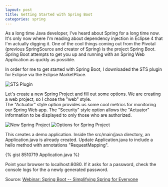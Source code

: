 ```yaml
---
layout: post
title: Getting Started with Spring Boot 
categories: spring
---
```


As a long time Java developer, I've heard about Spring for a long time now.  It's only now where I'm reading about dependency injection in Eclipse 4 that I'm actually digging it.
One of the cool things coming out from the Pivotal (previous SpringSource and creator of Spring) is the project Spring Boot. Spring Boot attempts to get you up and running with an Spring Web Application as quckly as possible.

In order for me to get started with Spring Boot, I downloaded the STS plugin for Eclipse via the Eclipse MarketPlace.

![STS Plugin](/img/eclipse-marketplace-sts-plugin.png)

Let's create a new Spring Project and fill out some options.
We are creating a web project, so I chose the "web" style.  
The "Actuator" style option provides us some cool metrics for monitoring our Spring Web app.
The "Security" style option allows the "Actuator" information to be displayed to only those who are authorized.

![New Spring Project](/img/new-project-spring-starter-project.png)
![Options for Spring Project](/img/new-spring-starter-project-options.png)

This creates a demo application.  Inside the src/main/java directory, an Application.java is already created.
Update Application.java to include a hello method with annotations "RequestMapping".

{% gist 8510719 Application.java %}

Point your browser to localhost:8080. If it asks for a password, check the console logs for the a newly generated password.

Source: [Webinar: Spring Boot -- Simplifying Spring for Everyone](http://www.youtube.com/watch?v=D6nJSyWB-xA)